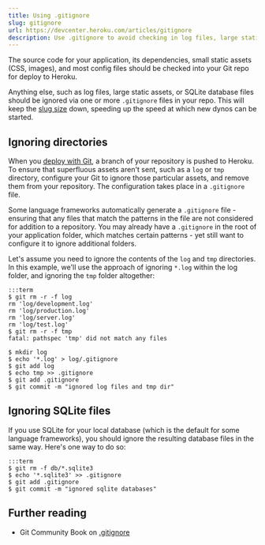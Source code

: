 ```yaml
---
title: Using .gitignore
slug: gitignore
url: https://devcenter.heroku.com/articles/gitignore
description: Use .gitignore to avoid checking in log files, large static assets and other files in order to keep down slug size and speed up dyno start time.
---
```


<!-- #HOME: http://devcenter.heroku.com/articles/gitignore -->
The source code for your application, its dependencies, small static assets (CSS, images), and most config files should be checked into your Git repo for deploy to Heroku.

Anything else, such as log files, large static assets, or SQLite database files should be ignored via one or more `.gitignore` files in your repo.  This will keep the [slug size](slug-compiler) down, speeding up the speed at which new dynos can be started.

Ignoring directories
--------------------

When you [deploy with Git](git), a branch of your repository is pushed to Heroku.  To ensure that superfluous assets aren't sent, such as a `log` or `tmp` directory, configure your Git to ignore those particular assets, and remove them from your repository.  The configuration takes place in a `.gitignore` file.

Some language frameworks automatically generate a `.gitignore` file - ensuring that any files that match the patterns in the file are not considered for addition to a repository.  You may already have a `.gitignore` in the root of your application folder, which matches certain patterns - yet still want to configure it to ignore additional folders. 

Let's assume you need to ignore the contents of the `log` and `tmp`
directories.  In this example, we'll use the approach of ignoring `*.log` within
the log folder, and ignoring the `tmp` folder altogether:

    :::term
    $ git rm -r -f log
    rm 'log/development.log'
    rm 'log/production.log'
    rm 'log/server.log'
    rm 'log/test.log'
    $ git rm -r -f tmp
    fatal: pathspec 'tmp' did not match any files

    $ mkdir log
    $ echo '*.log' > log/.gitignore
    $ git add log
    $ echo tmp >> .gitignore
    $ git add .gitignore
    $ git commit -m "ignored log files and tmp dir"

Ignoring SQLite files
---------------------

If you use SQLite for your local database (which is the default for some language frameworks), you should ignore the resulting database files in the same way.  Here's one way to do so:

    :::term
    $ git rm -f db/*.sqlite3
    $ echo '*.sqlite3' >> .gitignore
    $ git add .gitignore
    $ git commit -m "ignored sqlite databases"

Further reading
---------------

* Git Community Book on [.gitignore](http://book.git-scm.com/4_ignoring_files.html)
